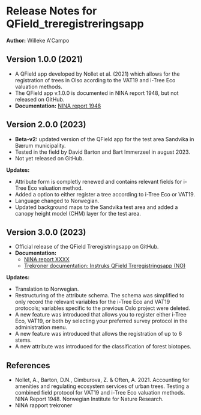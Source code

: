 # Release Notes for QField_treregistreringsapp

**Author:** Willeke A'Campo

## Version 1.0.0 (2021)

- A QField app developed by Nollet et al. (2021) which allows for the registration of trees in Olso acording to the VAT19 and i-Tree Eco valuation methods.
- The QField app v.1.0.0 is documented in NINA report 1948, but not released on GitHub.
- **Documentation:** [NINA report 1948](https://brage.nina.no/nina-xmlui/handle/11250/2725332)

## Version 2.0.0 (2023)

- **Beta-v2:** updated version of the QField app for the test area Sandvika in Bærum municipality.
- Tested in the field by David Barton and Bart Immerzeel in august 2023.
- Not yet released on GitHub.

**Updates:**

- Attribute form is completly renewed and contains relevant fields for i-Tree Eco valuation method.
- Added a option to either register a tree according to i-Tree Eco or VAT19.
- Language changed to Norwegian.
- Updated background maps to the Sandvika test area and added a canopy height model (CHM) layer for the test area.

## Version 3.0.0 (2023)

- Official release of the QField Treregistringsapp on GitHub.
- **Documentation:**
    - [NINA report XXXX](https://brage.nina.no/nina-xmlui/handle/11250/2725332)
    - [Trekroner documentation: Instruks QField Treregistringsapp (NO)](https://ninanor.github.io/trekroner-docs/html/app_instructions/qfield.html)

**Updates:**

- Translation to Norwegian.
- Restructuring of the attribute schema. The schema was simplified to only record the relevant variables for the i-Tree Eco and VAT19 protocols; variables specific to the previous Oslo project were deleted.
- A new feature was introduced that allows you to register either i-Tree Eco, VAT19, or both by selecting your preferred survey protocol in the administration menu.
- A new feature was introduced that allows the registration of up to 6 stems.
- A new attribute was introduced for the classification of forest biotopes.

## References

- Nollet, A., Barton, D.N., Cimburova, Z. & Often, A. 2021. Accounting for amenities and regulating ecosystem services of urban trees. Testing a combined field protocol for VAT19 and i-Tree Eco valuation methods. NINA Report 1948. Norwegian Institute for Nature Research.
- NINA rapport trekroner 
